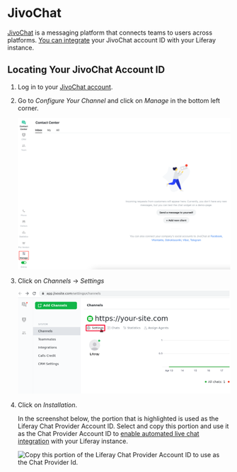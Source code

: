 # JivoChat

[JivoChat](https://jivochat.com/) is a messaging platform that connects teams to users across platforms. [You can integrate](../enabling-automated-live-chat-systems.md) your JivoChat account ID  with your Liferay instance.

## Locating Your JivoChat Account ID

1. Log in to your [JivoChat account](https://app.jivosite.com/).

2. Go to _Configure Your Channel_ and click on *Manage* in the bottom left corner. 

    ![Go to Configure Your Channel and click on *Manage* in the bottom left corner.](./jivochat/images/01.png)

3. Click on *Channels* &rarr; *Settings*

    ![Click on Channels and then click on Settings.](./jivochat/images/02.png)

4. Click on *Installation*.

    In the screenshot below, the portion that is highlighted is used as the Liferay Chat Provider Account ID.  Select and copy this portion and use it as the Chat Provider Account ID to [enable automated live chat integration](./enabling-automated-live-chat-systems.md) with your Liferay instance.

    ![Copy this portion of the Liferay Chat Provider Account ID to use as the Chat Provider Id.](./jivochat/images/03.png)


